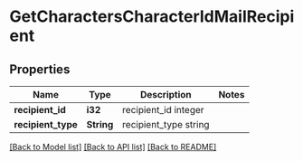 # GetCharactersCharacterIdMailRecipient

## Properties

Name | Type | Description | Notes
------------ | ------------- | ------------- | -------------
**recipient_id** | **i32** | recipient_id integer | 
**recipient_type** | **String** | recipient_type string | 

[[Back to Model list]](../README.md#documentation-for-models) [[Back to API list]](../README.md#documentation-for-api-endpoints) [[Back to README]](../README.md)


